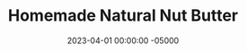 ---
layout: post
title:  "Homemade Natural Nut Butter"
date:   2023-04-01 00:00:00 -05000
categories: 
- Recipes
- Sweet Spreads
permalink: /recipes/natural-peanut-butter
image: /assets/Food/Sweet Spreads/PB/pb-cover.jpg
ing: pb-ing
facts: pb-facts
section1: 
start2: 
section2: 
start3: 
section3: 
start4: 
section4: 
start5: 
section5: 
Prep: 15
Rest: 
Cook: 
Source1: https://cookieandkate.com/homemade-almond-butter-recipe/#tasty-recipes-27865-jump-target
Source2: 
whisk: https://s.samsungfood.com/eL2vL
tags: 
- natural peanut butter
- homemade peanut butter
- peanut
- almond
- pistachio
- cashew
- coconut flakes
- shredded coconut
- unsweetened coconut
- sunflower seed
- pumpkin seed
- nut butter
- creamy
- crunchy
- blend
- food processor
- roast
- spread
- sandwich
- pbj
- pb&j
- peanut butter and jelly
Description: Ah the humble peanut butter. Nice natural, smooth, pourable natural peanut butter. None of that fake no-stir peanut spread stuff, this is the real deal, and is possibly the easiest thing to ever make. As long as you have a good food processor, you'll end up with the best peanut butter you've ever had. Just keep blending until it's super smooth. It might take some time, so don't give up too early! Each serving is 2 tbsp, or 32 g, and has the same macros as a store-bought natural peanut butter.  PBJ is my personal kryptonite, and I love to use <a href="apple-spread">No Sugar Added Apple Spread</a>, <a href="berry-jam">Low Sugar Berry Jam</a>, or <a href="strawberry-chia-jam">Strawberry Chia Jam</a> for jelly and <a href="ww-bread">100% Whole Wheat Bread</a> for bread
Instructions: 
- You can use whatever kind of nuts you like for this recipe.  Peanuts, almonds, pistachios, cashews, you name it.  For nut free alternatives, you can also use unsweetened shredded coconut flakes, sunflower seeds, or pumpkin seeds.  The concept is exactly the same<br><br>

- If the nuts are raw, pour them onto a cookie sheet with aluminum foil. Roast for 10 minutes at 350F. If the nuts are already roasted, ignore this step<br><br>

- Add just the nuts into a food processor, and process until smooth (on high). Stop every minute to scrape down the sides<br><br>
- <center><img src="/assets/Food/Sweet Spreads/PB/pb-2.jpg" alt="" class="instruction-image"></center><br>

- Only when it is smooth, season with salt to taste.  You can also add any other flavorings, such as cinnamon, vanilla, or almond extract<br><br>

- Blend some more to mix it up, make sure it is very very smooth. It should be runny, almost as if it was melted. Store in a mason jar at room temperature
---